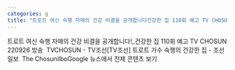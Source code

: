 ```yaml
---
categories: g
title: "트로트 여신 숙행 자매의 건강 비결을 공개합니다건강한 집 110회 예고 TV CHOSUN 220926 방송  TVCHOSUN  TV조선"
---
```

트로트 여신 숙행 자매의 건강 비결을 공개합니다!_건강한 집 110회 예고 TV CHOSUN 220926 방송&nbsp;&nbsp;TVCHOSUN - TV조선[TV조선] 트로트 가수 숙행의 건강한 집 - 조선일보&nbsp;&nbsp;The ChosunilboGoogle 뉴스에서 전체 콘텐츠 보기